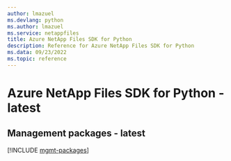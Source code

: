 ```yaml
---
author: lmazuel
ms.devlang: python
ms.author: lmazuel
ms.service: netappfiles
title: Azure NetApp Files SDK for Python
description: Reference for Azure NetApp Files SDK for Python
ms.data: 09/23/2022
ms.topic: reference
---
```

# Azure NetApp Files SDK for Python - latest

## Management packages - latest
[!INCLUDE [mgmt-packages](netapp-files-mgmt-index.md)]